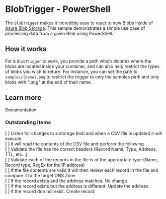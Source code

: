 # BlobTrigger - PowerShell

The `BlobTrigger` makes it incredibly easy to react to new Blobs inside of [Azure Blob Storage](https://azure.microsoft.com/en-us/services/storage/blobs/).
This sample demonstrates a simple use case of processing data from a given Blob using PowerShell.

## How it works

For a `BlobTrigger` to work, you provide a path which dictates where the blobs are located inside your container, and can also help restrict the types of blobs you wish to return. For instance, you can set the path to `samples/{name}.png` to restrict the trigger to only the samples path and only blobs with ".png" at the end of their name.

## Learn more

<TODO> Documentation

### Outstanding items
[ ] Listen for changes to a storage blob and when a CSV file is updated it will execute  
[ ] It will read the contents of the CSV file and perform the following  
[ ] Validate the file has the correct headers (Record Name, Type, Address, TTL, etc...)  
[ ] Validate each of the records in the file is of the appropriate type (Name, Record type, RegEx for the IP address)  
[ ] If the file contents are valid it will then review each record in the file and compare it to the target DNS Zone  
[ ] If the record exists and the address matches. No change.  
[ ] If the record exists but the address is different. Update the address  
[ ] If the record doe not exist. Create record  

